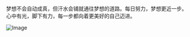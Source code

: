 梦想不会自动成真，但汗水会铺就通往梦想的道路。每日努力，梦想更近一步。
心中有光，脚下有力，每一步都向着更美好的自己迈进。

![Image](https://github.com/user-attachments/assets/14ec4e3a-d281-40a2-a81b-2f06c2957179)